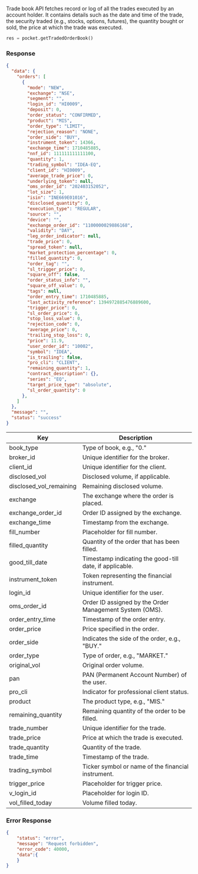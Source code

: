 <!-- ## Trade Book -->
Trade book API fetches record or log of all the trades executed by an account holder. It contains details such as the date and time of the trade, the security traded (e.g., stocks, options, futures), the quantity bought or sold, the price at which the trade was executed.

```python
res = pocket.getTradedOrderBook()
```


### Response
```json
{
  "data": {
    "orders": [
      {
        "mode": "NEW",
        "exchange": "NSE",
        "segment": "",
        "login_id": "HI0009",
        "deposit": 0,
        "order_status": "CONFIRMED",
        "product": "MIS",
        "order_type": "LIMIT",
        "rejection_reason": "NONE",
        "order_side": "BUY",
        "instrument_token": 14366,
        "exchange_time": 1710485885,
        "nnf_id": 111111111111100,
        "quantity": 1,
        "trading_symbol": "IDEA-EQ",
        "client_id": "HI0009",
        "average_trade_price": 0,
        "underlying_token": null,
        "oms_order_id": "202403152052",
        "lot_size": 1,
        "isin": "INE669E01016",
        "disclosed_quantity": 0,
        "execution_type": "REGULAR",
        "source": "",
        "device": "",
        "exchange_order_id": "1100000029886168",
        "validity": "DAY",
        "leg_order_indicator": null,
        "trade_price": 0,
        "spread_token": null,
        "market_protection_percentage": 0,
        "filled_quantity": 0,
        "order_tag": "",
        "sl_trigger_price": 0,
        "square_off": false,
        "order_status_info": "",
        "square_off_value": 0,
        "tags": null,
        "order_entry_time": 1710485885,
        "last_activity_reference": 1394972885476889600,
        "trigger_price": 0,
        "sl_order_price": 0,
        "stop_loss_value": 0,
        "rejection_code": 0,
        "average_price": 0,
        "trailing_stop_loss": 0,
        "price": 11.9,
        "user_order_id": "10002",
        "symbol": "IDEA",
        "is_trailing": false,
        "pro_cli": "CLIENT",
        "remaining_quantity": 1,
        "contract_description": {},
        "series": "EQ",
        "target_price_type": "absolute",
        "sl_order_quantity": 0
      },
    ]
  },
  "message": "",
  "status": "success"
}
```

| Key                      | Description                                                        |
| ------------------------ | ------------------------------------------------------------------ |
| book_type                | Type of book, e.g., "0."                                            |
| broker_id                | Unique identifier for the broker.                                  |
| client_id                | Unique identifier for the client.                                  |
| disclosed_vol            | Disclosed volume, if applicable.                                   |
| disclosed_vol_remaining  | Remaining disclosed volume.                                       |
| exchange                 | The exchange where the order is placed.                            |
| exchange_order_id        | Order ID assigned by the exchange.                                  |
| exchange_time            | Timestamp from the exchange.                                       |
| fill_number              | Placeholder for fill number.                                      |
| filled_quantity          | Quantity of the order that has been filled.                        |
| good_till_date           | Timestamp indicating the good-till date, if applicable.           |
| instrument_token         | Token representing the financial instrument.                       |
| login_id                 | Unique identifier for the user.                                    |
| oms_order_id             | Order ID assigned by the Order Management System (OMS).           |
| order_entry_time         | Timestamp of the order entry.                                      |
| order_price              | Price specified in the order.                                      |
| order_side               | Indicates the side of the order, e.g., "BUY."                      |
| order_type               | Type of order, e.g., "MARKET."                                     |
| original_vol             | Original order volume.                                             |
| pan                      | PAN (Permanent Account Number) of the user.                         |
| pro_cli                  | Indicator for professional client status.                          |
| product                  | The product type, e.g., "MIS."                                     |
| remaining_quantity       | Remaining quantity of the order to be filled.                       |
| trade_number             | Unique identifier for the trade.                                   |
| trade_price              | Price at which the trade is executed.                              |
| trade_quantity           | Quantity of the trade.                                             |
| trade_time               | Timestamp of the trade.                                           |
| trading_symbol           | Ticker symbol or name of the financial instrument.                 |
| trigger_price            | Placeholder for trigger price.                                     |
| v_login_id               | Placeholder for login ID.                                         |
| vol_filled_today         | Volume filled today.                                              |



### Error Response
```json
{
    "status": "error",
    "message": "Request forbidden",
    "error_code": 40000,
    "data":{
    }
}
```